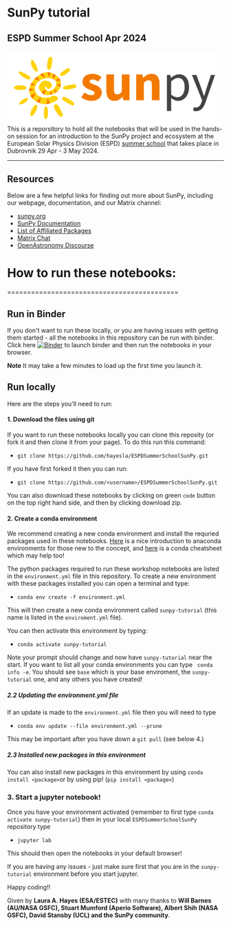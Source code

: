 # SunPy tutorial
## ESPD Summer School Apr 2024

<div>
<img src="./images/sunpy_logo.png" width="500" align="left"/>
</div>


This is a reporsitory to hold all the notebooks that will be used in the hands-on session for an introduction to the SunPy project and ecosystem at the European Solar Physics Division (ESPD) [summer school](https://oh.geof.unizg.hr/index.php/en/espd-2024) that takes place in Dubrovnik 29 Apr - 3 May 2024.

-----------------------------------
## Resources

Below are a few helpful links for finding out more about SunPy, including our webpage, documentation, and our Matrix channel:

* [sunpy.org](https://sunpy.org/)
* [SunPy Documentation](https://docs.sunpy.org/en/stable/)
* [List of Affiliated Packages](https://sunpy.org/project/affiliated.html)
* [Matrix Chat](https://openastronomy.element.io/#/room/#sunpy:openastronomy.org)
* [OpenAstronomy Discourse](https://community.openastronomy.org/c/sunpy/5)


# How to run these notebooks:
===========================================


## Run in Binder
If you don't want to run these locally, or you are having issues with getting them started - all the notebooks in this repository can be run with binder. Click here [![Binder](https://mybinder.org/badge_logo.svg)](
https://mybinder.org/v2/gh/hayesla/solarorbiter-summerschool-sunpy/HEAD) to launch binder and then run the notebooks in your browser. 

**Note** It may take a few minutes to load up the first time you launch it.

## Run locally

Here are the steps you'll need to run:

#### 1. Download the files using git

If you want to run these notebooks locally you can clone this reposity (or fork it and then clone it from your page). To do this run this command:

- ```git clone https://github.com/hayesla/ESPDSummerSchoolSunPy.git```

If you have first forked it then you can run:

- ```git clone https://github.com/<username>/ESPDSummerSchoolSunPy.git```

You can also download these notebooks by clicking on green `code` button on the top right hand side, and then by clicking download zip. 


#### 2. Create a conda environment

We recommend creating a new conda environment and install the requried packages used in these notebooks. [Here](https://towardsdatascience.com/getting-started-with-python-environments-using-conda-32e9f2779307) is a nice introduction to anaconda environments for those new to the concept, and [here](https://docs.conda.io/projects/conda/en/4.6.0/_downloads/52a95608c49671267e40c689e0bc00ca/conda-cheatsheet.pdf) is a conda cheatsheet which may help too! 

The python packages required to run these workshop notebooks are listed in the `environment.yml` file in this repository. To create a new environment with these packages installed you can open a terminal and type:

- ```conda env create -f environment.yml```

This will then create a new conda environment called `sunpy-tutorial` (this name is listed in the `enviroment.yml` file).

You can then activate this environment by typing:

- ```conda activate sunpy-tutorial```

Note your prompt should change and now have `sunpy-tutorial` near the start. If you want to list all your conda environments you can type
``` conda info -e```. You should see `base` which is your base enviroment, the `sunpy-tutorial` one, and any others you have created! 

##### 2.2 Updating the environment.yml file
If an update is made to the `environment.yml` file then you will need to type 

- ```conda env update --file environment.yml --prune```

This may be important after you have down a `git pull` (see below 4.)

##### 2.3 Installed new packages in this environment

You can also install new packages in this environment by using `conda install <package>`or by using pip! (`pip install <package<`)

### 3. Start a jupyter notebook!

Once you have your environment activated (remember to first type `conda activate sunpy-tutorial`) then in your local `ESPDSummerSchoolSunPy` repository type

- ```jupyter lab ```

This should then open the notebooks in your default browser!

If you are having any issues - just make sure first that you are in the `sunpy-tutorial` environment before you start jupyter.

Happy coding!!

Given by **Laura A. Hayes (ESA/ESTEC)** with many thanks to **Will Barnes (AU/NASA GSFC), Stuart Mumford (Aperio Software), Albert Shih (NASA GSFC), David Stansby (UCL) and the SunPy community**.



